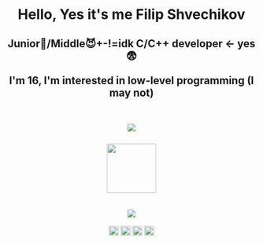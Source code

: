 <div id="header" align="center">
    <h1>Hello, Yes it's me Filip Shvechikov</h1>
    <h2>Junior👿/Middle😈+-!=idk C/C++ developer <- yes😨<br><br>
    I'm 16, I'm interested in low-level programming (I may not) <br><br><br>
    <a href="https://t.me/svechka186"> 
        <img src="https://img.shields.io/badge/Telegram-blue?logo=telegram&logoColor=white&style=flat-square"/>
    </a>
    <br><br>
    <img src="https://i.giphy.com/media/v1.Y2lkPTc5MGI3NjExNm4zMHN3MjBnZDc5NW8zb3V1dXJuN3dlMmRhdng3bnJwc2Eya3JuaiZlcD12MV9pbnRlcm5hbF9naWZfYnlfaWQmY3Q9Zw/3NnnS6Q8hVPZC/giphy.gif" width=100/>
    </h2>
    <br>
    <img src="https://cdn.jsdelivr.net/gh/devicons/devicon@latest/icons/llvm/llvm-original.svg"/>
    <br><br>
    <img src="https://cdn.jsdelivr.net/gh/devicons/devicon@latest/icons/c/c-original.svg" width=20 />
    <img src="https://cdn.jsdelivr.net/gh/devicons/devicon@latest/icons/cplusplus/cplusplus-original.svg" width=20/>
    <img src="https://cdn.jsdelivr.net/gh/devicons/devicon@latest/icons/cmake/cmake-original.svg" width=20/>
    <img src="https://cdn.jsdelivr.net/gh/devicons/devicon@latest/icons/opengl/opengl-plain.svg" width=20/>
</div>
